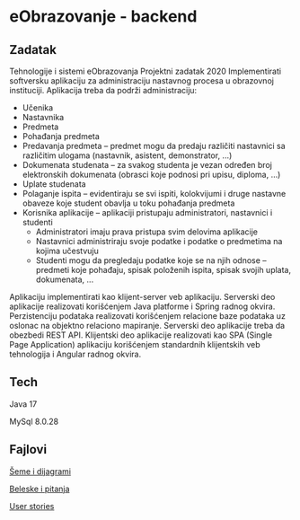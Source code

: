 # eObrazovanje - backend

## Zadatak

Tehnologije i sistemi eObrazovanja Projektni zadatak 2020
Implementirati softversku aplikaciju za administraciju nastavnog procesa u obrazovnoj instituciji. Aplikacija treba da podrži administraciju:
*	Učenika
*	Nastavnika
*	Predmeta
*	Pohađanja predmeta
*	Predavanja predmeta – predmet mogu da predaju različiti nastavnici sa različitim ulogama (nastavnik, asistent, demonstrator, ...)
*	Dokumenata studenata – za svakog studenta je vezan određen broj elektronskih dokumenata (obrasci koje podnosi pri upisu, diploma, ...)
*	Uplate studenata
*	Polaganje ispita – evidentiraju se svi ispiti, kolokvijumi i druge nastavne obaveze koje student obavlja u toku pohađanja predmeta
* Korisnika aplikacije – aplikaciji pristupaju administratori, nastavnici i studenti
  *	Administratori imaju prava pristupa svim delovima aplikacije
  *	Nastavnici administriraju svoje podatke i podatke o predmetima na kojima učestvuju 
  *	Studenti mogu da pregledaju podatke koje se na njih odnose – predmeti koje pohađaju, spisak položenih ispita, spisak svojih uplata, dokumenata, ...

Aplikaciju implementirati kao klijent-server veb aplikaciju. Serverski deo aplikacije realizovati korišćenjem Java platforme i Spring radnog okvira. Perzistenciju podataka realizovati korišćenjem relacione baze podataka uz oslonac na objektno relaciono mapiranje. Serverski deo aplikacije treba da obezbedi REST API. Klijentski deo aplikacije realizovati kao SPA (Single Page Application) aplikaciju korišćenjem standardnih klijentskih veb tehnologija i Angular  radnog okvira. 

## Tech

Java 17

MySql 8.0.28

## Fajlovi

[Šeme i dijagrami](https://lucid.app/folder/invitations/accept/inv_d17238fa-3da8-4e40-9479-871f8543f7e6)

[Beleske i pitanja](https://docs.google.com/document/d/114WcX0-bpC6r8iahIMi4ki3glbc9qCxJ053z8Tonhh0/edit?usp=sharing)

[User stories](https://docs.google.com/spreadsheets/d/1x83K29ZerPM_FhBMFrJy1cOL8ocXQkr0Qk317zJbrWM/edit?usp=sharing)

